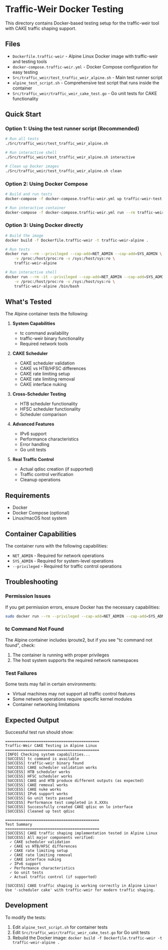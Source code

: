 # Traffic-Weir Docker Testing

This directory contains Docker-based testing setup for the traffic-weir tool with CAKE traffic shaping support.

## Files

- `Dockerfile.traffic-weir` - Alpine Linux Docker image with traffic-weir and testing tools
- `docker-compose.traffic-weir.yml` - Docker Compose configuration for easy testing
- `Src/traffic_weir/test_traffic_weir_alpine.sh` - Main test runner script
- `alpine_test_script.sh` - Comprehensive test script that runs inside the container
- `Src/traffic_weir/traffic_weir_cake_test.go` - Go unit tests for CAKE functionality

## Quick Start

### Option 1: Using the test runner script (Recommended)

```bash
# Run all tests
./Src/traffic_weir/test_traffic_weir_alpine.sh

# Run interactive shell
./Src/traffic_weir/test_traffic_weir_alpine.sh interactive

# Clean up Docker images
./Src/traffic_weir/test_traffic_weir_alpine.sh clean
```

### Option 2: Using Docker Compose

```bash
# Build and run tests
docker-compose -f docker-compose.traffic-weir.yml up traffic-weir-test

# Run interactive container
docker-compose -f docker-compose.traffic-weir.yml run --rm traffic-weir-interactive
```

### Option 3: Using Docker directly

```bash
# Build the image
docker build -f Dockerfile.traffic-weir -t traffic-weir-alpine .

# Run tests
docker run --rm --privileged --cap-add=NET_ADMIN --cap-add=SYS_ADMIN \
    -v /proc:/host/proc:ro -v /sys:/host/sys:ro \
    traffic-weir-alpine

# Run interactive shell
docker run --rm -it --privileged --cap-add=NET_ADMIN --cap-add=SYS_ADMIN \
    -v /proc:/host/proc:ro -v /sys:/host/sys:ro \
    traffic-weir-alpine /bin/bash
```

## What's Tested

The Alpine container tests the following:

1. **System Capabilities**
   - tc command availability
   - traffic-weir binary functionality
   - Required network tools

2. **CAKE Scheduler**
   - CAKE scheduler validation
   - CAKE vs HTB/HFSC differences
   - CAKE rate limiting setup
   - CAKE rate limiting removal
   - CAKE interface nuking

3. **Cross-Scheduler Testing**
   - HTB scheduler functionality
   - HFSC scheduler functionality
   - Scheduler comparison

4. **Advanced Features**
   - IPv6 support
   - Performance characteristics
   - Error handling
   - Go unit tests

5. **Real Traffic Control**
   - Actual qdisc creation (if supported)
   - Traffic control verification
   - Cleanup operations

## Requirements

- Docker
- Docker Compose (optional)
- Linux/macOS host system

## Container Capabilities

The container runs with the following capabilities:
- `NET_ADMIN` - Required for network operations
- `SYS_ADMIN` - Required for system-level operations
- `--privileged` - Required for traffic control operations

## Troubleshooting

### Permission Issues
If you get permission errors, ensure Docker has the necessary capabilities:
```bash
sudo docker run --rm --privileged --cap-add=NET_ADMIN --cap-add=SYS_ADMIN ...
```

### tc Command Not Found
The Alpine container includes iproute2, but if you see "tc command not found", check:
1. The container is running with proper privileges
2. The host system supports the required network namespaces

### Test Failures
Some tests may fail in certain environments:
- Virtual machines may not support all traffic control features
- Some network operations require specific kernel modules
- Container networking limitations

## Expected Output

Successful test run should show:
```
==========================================
Traffic-Weir CAKE Testing in Alpine Linux
==========================================
[INFO] Checking system capabilities...
[SUCCESS] tc command is available
[SUCCESS] traffic-weir binary found
[SUCCESS] CAKE scheduler validation works
[SUCCESS] HTB scheduler works
[SUCCESS] HFSC scheduler works
[SUCCESS] CAKE and HTB produce different outputs (as expected)
[SUCCESS] CAKE removal works
[SUCCESS] CAKE nuke works
[SUCCESS] IPv6 support works
[SUCCESS] Go unit tests passed
[SUCCESS] Performance test completed in X.XXXs
[SUCCESS] Successfully created CAKE qdisc on lo interface
[SUCCESS] Cleaned up test qdisc

==========================================
Test Summary
==========================================
[SUCCESS] CAKE traffic shaping implementation tested in Alpine Linux
[SUCCESS] All major components verified:
  ✓ CAKE scheduler validation
  ✓ CAKE vs HTB/HFSC differences
  ✓ CAKE rate limiting setup
  ✓ CAKE rate limiting removal
  ✓ CAKE interface nuking
  ✓ IPv6 support
  ✓ Performance characteristics
  ✓ Go unit tests
  ✓ Actual traffic control (if supported)

[SUCCESS] CAKE traffic shaping is working correctly in Alpine Linux!
Use '-scheduler cake' with traffic-weir for modern traffic shaping.
```

## Development

To modify the tests:
1. Edit `alpine_test_script.sh` for container tests
2. Edit `Src/traffic_weir/traffic_weir_cake_test.go` for Go unit tests
3. Rebuild the Docker image: `docker build -f Dockerfile.traffic-weir -t traffic-weir-alpine .`
